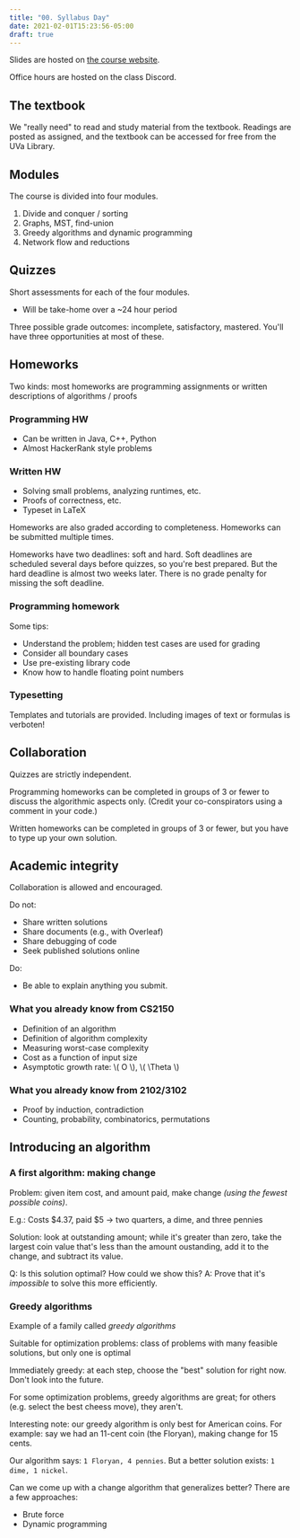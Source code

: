 ```yaml
---
title: "00. Syllabus Day"
date: 2021-02-01T15:23:56-05:00
draft: true
---
```


Slides are hosted on [the course website](https://uva-cs.github.io/cs4102-s21/readme.html).

Office hours are hosted on the class Discord.

## The textbook
We "really need" to read and study material from the textbook.
Readings are posted as assigned, and the textbook can be accessed for free from the UVa Library.

## Modules
The course is divided into four modules.
1. Divide and conquer / sorting
2. Graphs, MST, find-union
3. Greedy algorithms and dynamic programming
4. Network flow and reductions

## Quizzes
Short assessments for each of the four modules.
- Will be take-home over a ~24 hour period

Three possible grade outcomes: incomplete, satisfactory, mastered. You'll have three opportunities at most of these.

## Homeworks
Two kinds: most homeworks are programming assignments or written descriptions of algorithms / proofs

### Programming HW
- Can be written in Java, C++, Python
- Almost HackerRank style problems

### Written HW
- Solving small problems, analyzing runtimes, etc.
- Proofs of correctness, etc.
- Typeset in LaTeX

Homeworks are also graded according to completeness. Homeworks can be submitted multiple times.

Homeworks have two deadlines: soft and hard. Soft deadlines are scheduled several days before quizzes, so you're best prepared. But the hard deadline is almost two weeks later. There is no grade penalty for missing the soft deadline.

### Programming homework
Some tips:
- Understand the problem; hidden test cases are used for grading
- Consider all boundary cases
- Use pre-existing library code
- Know how to handle floating point numbers

### Typesetting
Templates and tutorials are provided. Including images of text or formulas is verboten!

## Collaboration
Quizzes are strictly independent.

Programming homeworks can be completed in groups of 3 or fewer to discuss the algorithmic aspects only.
(Credit your co-conspirators using a comment in your code.)

Written homeworks can be completed in groups of 3 or fewer, but you have to type up your own solution.

## Academic integrity
Collaboration is allowed and encouraged.

Do not:
- Share written solutions
- Share documents (e.g., with Overleaf)
- Share debugging of code
- Seek published solutions online

Do:
- Be able to explain anything you submit.

### What you already know from CS2150
- Definition of an algorithm
- Definition of algorithm complexity
- Measuring worst-case complexity
- Cost as a function of input size
- Asymptotic growth rate: \\( O \\), \\( \Theta \\)

### What you already know from 2102/3102
- Proof by induction, contradiction
- Counting, probability, combinatorics, permutations

## Introducing an algorithm
### A first algorithm: making change
Problem: given item cost, and amount paid, make change *(using the fewest possible coins)*.

E.g.: Costs $4.37, paid $5 → two quarters, a dime, and three pennies

Solution: look at outstanding amount; while it's greater than zero, take the largest coin value that's less than the amount oustanding, add it to the change, and subtract its value.

Q: Is this solution optimal? How could we show this?
A: Prove that it's *impossible* to solve this more efficiently.

### Greedy algorithms
Example of a family called *greedy algorithms*

Suitable for optimization problems: class of problems with many feasible solutions, but only one is optimal

Immediately greedy: at each step, choose the "best" solution for right now. Don't look into the future.

For some optimization problems, greedy algorithms are great; for others (e.g. select the best cheess move), they aren't.

Interesting note: our greedy algorithm is only best for American coins. For example: say we had an 11-cent coin (the Floryan), making change for 15 cents.

Our algorithm says: `1 Floryan, 4 pennies`. But a better solution exists: `1 dime, 1 nickel`.

Can we come up with a change algorithm that generalizes better? There are a few approaches:
- Brute force
- Dynamic programming